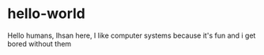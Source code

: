 # hello-world

Hello humans,
Ihsan here, I like computer systems because it's fun and i get bored without them
